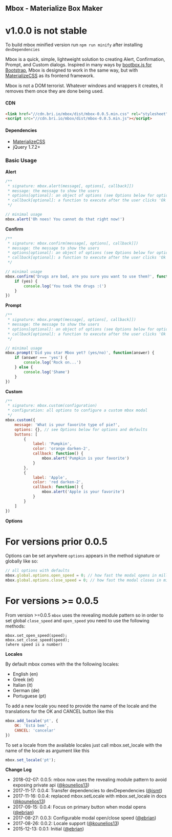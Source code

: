 ## Mbox - Materialize Box Maker

# v1.0.0 is not stable 
To build mbox minified version run `npm run minify` after installing `devDependencies` 

Mbox is a quick, simple, lightweight solution to creating Alert, Confirmation, Prompt, and Custom dialogs. Inspired in many ways by [bootbox.js for Bootstrap](https://github.com/makeusabrew/bootbox), Mbox is designed to work in the same way, but with [MaterializeCSS](https://github.com/dogfalo/materialize) as its frontend framework.

Mbox is not a DOM terrorist. Whatever windows and wrappers it creates, it removes them once they are done being used.

#### CDN
```html
<link href="//cdn.bri.io/mbox/dist/mbox-0.0.5.min.css" rel="stylesheet">
<script src="//cdn.bri.io/mbox/dist/mbox-0.0.5.min.js"></script>
```

#### Dependencies
- [MaterializeCSS](https://github.com/dogfalo/materialize)
- jQuery 1.7.2+

### Basic Usage

__Alert__
```js
/**
 * signature: mbox.alert(message[, options[, callback]])
 * message: the message to show the users
 * options[optional]: an object of options (see Options below for options and defaults)
 * callback[optional]: a function to execute after the user clicks 'Ok'
 */

// minimal usage
mbox.alert('Oh noes! You cannot do that right now!')
```

__Confirm__
```js
/**
 * signature: mbox.confirm(message[, options[, callback]])
 * message: the message to show the users
 * options[optional]: an object of options (see Options below for options and defaults)
 * callback[optional]: a function to execute after the user clicks 'Ok'
 */

// minimal usage
mbox.confirm('Drugs are bad, are you sure you want to use them?', function(yes) {
    if (yes) {
        console.log('You took the drugs :(')
    }
})
```

__Prompt__
```js
/**
 * signature: mbox.prompt(message[, options[, callback]])
 * message: the message to show the users
 * options[optional]: an object of options (see Options below for options and defaults)
 * callback[optional]: a function to execute after the user clicks 'Ok'
 */

// minimal usage
mbox.prompt('Did you star Mbox yet? (yes/no)', function(answer) {
    if (answer === 'yes') {
        console.log('Rock on...')
    } else {
        console.log('Shame')
    }
})
```

__Custom__
```js
/**
 * signature: mbox.custom(configuration)
 * configuration: all options to configure a custom mbox modal
 */
mbox.custom({
    message: 'What is your favorite type of pie?',
    options: {}, // see Options below for options and defaults
    buttons: [
        {
            label: 'Pumpkin',
            color: 'orange darken-2',
            callback: function() {
                mbox.alert('Pumpkin is your favorite')
            }
        },
        {
            label: 'Apple',
            color: 'red darken-2',
            callback: function() {
                mbox.alert('Apple is your favorite')
            }
        }
    ]
})
```

__Options__

# For versions prior  0.0.5
Options can be set anywhere `options` appears in the method signature or globally like so:
```js
// all options with defaults
mbox.global.options.open_speed = 0; // how fast the modal opens in milliseconds
mbox.global.options.close_speed = 0; // how fast the modal closes in milliseconds
```
# For versions >= 0.0.5

From version >=0.0.5 `mbox` uses the revealing module pattern so in order
to set global `close_speed` and `open_speed` you need to use the following methods:
```
mbox.set_open_speed(speed);
mbox.set_close_speed(speed); 
(where speed is a number)

```

__Locales__

By default mbox comes with the the following locales:
* English (en)
* Greek (el)
* Italian (it)
* German (de)
* Portuguese (pt)

To add a new locale you need to provide the name of the locale and the translations for the OK and CANCEL button like this
```js
mbox.add_locale('pt', {
    OK: 'Está bem',
    CANCEL: 'cancelar'
})
```

To set a locale from the available locales just call mbox.set_locale with the name of the locale as argument like this
```js
mbox.set_locale('pt');
```

__Change Log__
- 2018-02-07: 0.0.5: mbox now uses the revealing module pattern to avoid exposing private api ([@kounelios13](https://github.com/kounelios13))
- 2017-11-17: 0.0.4: Transfer dependencies to devDependencies ([@ismt](https://github.com/ismt))
- 2017-11-16: 0.0.4: replaced mbox.setLocale with mbox.set_locale in docs ([@kounelios13](https://github.com/kounelios13))
- 2017-09-15: 0.0.4: Focus on primary button when modal opens ([@ebrian](https://github.com/ebrian))
- 2017-08-27: 0.0.3: Configurable modal open/close speed ([@ebrian](https://github.com/ebrian))
- 2017-08-26: 0.0.2: Locale support ([@kounelios13](https://github.com/kounelios13))
- 2015-12-13: 0.0.1: Initial ([@ebrian](https://github.com/ebrian))
